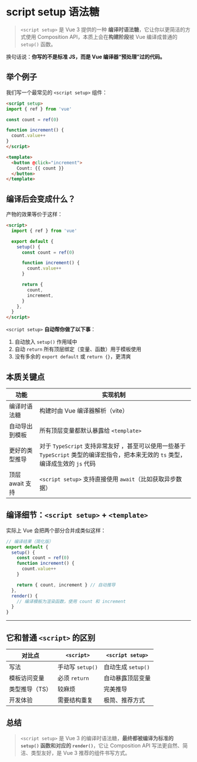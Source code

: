 # script setup 语法糖

> `<script setup>` 是 Vue 3 提供的一种 **编译时语法糖**，它让你以更简洁的方式使用 Composition API，本质上会在**构建阶段**被 Vue 编译成普通的 `setup()` 函数。

换句话说：**你写的不是标准 JS，而是 Vue 编译器“预处理”过的代码。**

## 举个例子

我们写一个最常见的 `<script setup>` 组件：

```html
<script setup>
import { ref } from 'vue'

const count = ref(0)

function increment() {
  count.value++
}
</script>

<template>
  <button @click="increment">
    Count: {{ count }}
  </button>
</template>
```


## 编译后会变成什么？

产物的效果等价于这样：

```html
<script>
  import { ref } from 'vue'

  export default {
    setup() {
      const count = ref(0)

      function increment() {
        count.value++
      }

      return {
        count,
        increment,
      }
    },
  }
</script>
```

`<script setup>` **自动帮你做了以下事**：

1. 自动放入 `setup()` 作用域中
2. 自动 `return` 所有顶层绑定（变量、函数）用于模板使用
3. 没有多余的 `export default` 或 `return {}`，更清爽

## 本质关键点

| 功能            | 实现机制                                                                                                                            |
| --------------- | ----------------------------------------------------------------------------------------------------------------------------------- |
| 编译时语法糖    | 构建时由 Vue 编译器解析（vite）                                                                                                     |
| 自动导出到模板  | 所有顶层变量都默认暴露给 `<template>`                                                                                               |
| 更好的类型推导  | 对于 `TypeScript` 支持非常友好 ，甚至可以使用一些基于 `TypeScript` 类型的编译宏指令，把本来无效的 `ts` 类型，编译成生效的 `js` 代码 |
| 顶层 await 支持 | `<script setup>` 支持直接使用 `await`（比如获取异步数据）                                                                           |

## 编译细节：`<script setup>` + `<template>`

实际上 Vue 会把两个部分合并成类似这样：

```js
// 编译结果（简化版）
export default {
  setup() {
    const count = ref(0)
    function increment() {
      count.value++
    }

    return { count, increment } // 自动推导
  },
  render() {
    // 编译模板为渲染函数，使用 count 和 increment
  }
}
```

---

## 它和普通 `<script>` 的区别

| 对比点         | `<script>`       | `<script setup>`   |
| -------------- | ---------------- | ------------------ |
| 写法           | 手动写 `setup()` | 自动生成 `setup()` |
| 模板访问变量   | 必须 `return`    | 自动暴露顶层变量   |
| 类型推导（TS） | 较麻烦           | 完美推导           |
| 开发体验       | 需要结构重复     | 极简、推荐方式     |



## 总结

> `<script setup>` 是 Vue 3 的编译时语法糖，**最终都被编译为标准的 `setup()` 函数和对应的 `render()`**，它让 Composition API 写法更自然、简洁、类型友好，是 Vue 3 推荐的组件书写方式。
